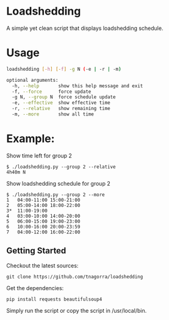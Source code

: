 # Loadshedding

A simple yet clean script that displays loadshedding schedule.

# Usage

```bash
loadshedding [-h] [-f] -g N (-e | -r | -m)

optional arguments:
  -h, --help       show this help message and exit
  -f, --force      force update
  -g N, --group N  force schedule update
  -e, --effective  show effective time
  -r, --relative   show remaining time
  -m, --more       show all time
```

# Example:

Show time left for group 2

    $ ./loadshedding.py --group 2 --relative
    4h40m N

Show loadshedding schedule for group 2

    $ ./loadshedding.py --group 2 --more
    1	04:00-11:00	15:00-21:00
    2	05:00-14:00	18:00-22:00
    3*	11:00-19:00
    4	03:00-10:00	14:00-20:00
    5	06:00-15:00	19:00-23:00
    6	10:00-16:00	20:00-23:59
    7	04:00-12:00	16:00-22:00

## Getting Started

Checkout the latest sources:

    git clone https://github.com/tnagorra/loadshedding

Get the dependencies:

    pip install requests beautifulsoup4

Simply run the script or copy the script in /usr/local/bin.
